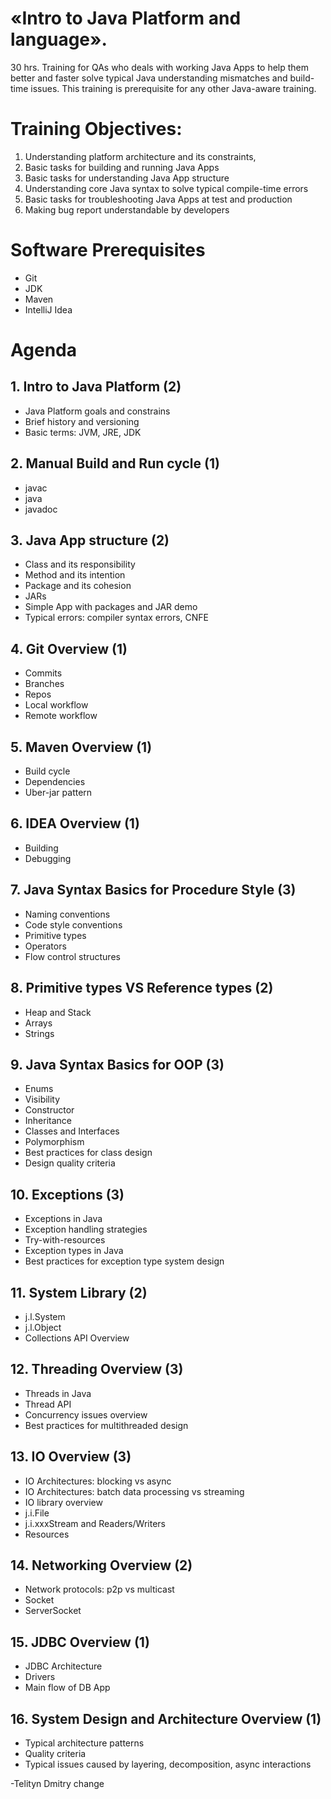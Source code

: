 ﻿# «Intro to Java Platform and language».
30 hrs.
Training for QAs who deals with working Java Apps to help them better and faster solve typical Java understanding mismatches and build-time issues.
This training is prerequisite for any other Java-aware training.


# Training Objectives:
1.	Understanding platform architecture and its constraints,
2.	Basic tasks for building and running Java Apps
3.	Basic tasks for understanding Java App structure
4.	Understanding core Java syntax to solve typical compile-time errors
5.	Basic tasks for troubleshooting Java Apps at test and production
6.	Making bug report understandable by developers

# Software Prerequisites
- Git
- JDK
- Maven
- IntelliJ Idea

# Agenda
## 1.	Intro to Java Platform (2)
- Java Platform goals and constrains
- Brief history and versioning
- Basic terms: JVM, JRE, JDK

## 2.	Manual Build and Run cycle (1)
- javac
- java
- javadoc

## 3.	Java App structure (2)
- Class and its responsibility
- Method and its intention
- Package and its cohesion
- JARs
- Simple App with packages and JAR demo
- Typical errors: compiler syntax errors, CNFE

## 4. Git Overview (1)
- Commits
- Branches
- Repos
- Local workflow
- Remote workflow

## 5.	Maven Overview (1)
- Build cycle
- Dependencies
- Uber-jar pattern

## 6.	IDEA Overview (1)
- Building
- Debugging

## 7.	Java Syntax Basics for Procedure Style (3)
- Naming conventions
- Code style conventions
- Primitive types
- Operators
- Flow control structures

## 8.	Primitive types VS Reference types (2)
- Heap and Stack
- Arrays
- Strings

## 9.	Java Syntax Basics for OOP (3)
- Enums
- Visibility
- Constructor
- Inheritance
- Classes and Interfaces
- Polymorphism
- Best practices for class design
- Design quality criteria

## 10.	Exceptions (3)
- Exceptions in Java
- Exception handling strategies
- Try-with-resources
- Exception types in Java
- Best practices for exception type system design

## 11.	System Library (2)
- j.l.System
- j.l.Object
- Collections API Overview

## 12.	Threading Overview (3)
- Threads in Java
- Thread API
- Concurrency issues overview
- Best practices for multithreaded design

## 13.	IO Overview (3)
- IO Architectures: blocking vs async
- IO Architectures: batch data processing vs streaming
- IO library overview
- j.i.File
- j.i.xxxStream and Readers/Writers
- Resources

## 14.	Networking Overview (2)
- Network protocols: p2p vs multicast
- Socket
- ServerSocket

## 15.	JDBC Overview (1)
- JDBC Architecture
- Drivers
- Main flow of DB App

## 16.	System Design and Architecture Overview (1)
- Typical architecture patterns
- Quality criteria
- Typical issues caused by layering, decomposition, async interactions

-Telityn Dmitry change 